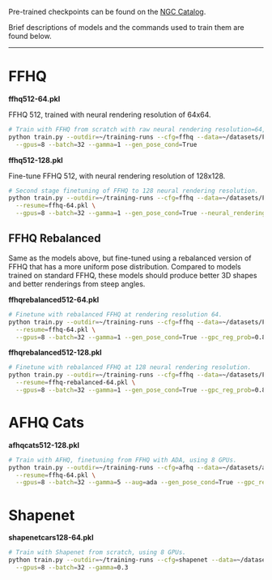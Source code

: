 Pre-trained checkpoints can be found on the [NGC Catalog](https://catalog.ngc.nvidia.com/orgs/nvidia/teams/research/models/eg3d).

Brief descriptions of models and the commands used to train them are found below.

---

# FFHQ

**ffhq512-64.pkl**

FFHQ 512, trained with neural rendering resolution of 64x64.

```.bash
# Train with FFHQ from scratch with raw neural rendering resolution=64, using 8 GPUs.
python train.py --outdir=~/training-runs --cfg=ffhq --data=~/datasets/FFHQ_512.zip \
  --gpus=8 --batch=32 --gamma=1 --gen_pose_cond=True
```

**ffhq512-128.pkl**

Fine-tune FFHQ 512, with neural rendering resolution of 128x128.

```.bash
# Second stage finetuning of FFHQ to 128 neural rendering resolution.
python train.py --outdir=~/training-runs --cfg=ffhq --data=~/datasets/FFHQ_512.zip \
  --resume=ffhq-64.pkl \
  --gpus=8 --batch=32 --gamma=1 --gen_pose_cond=True --neural_rendering_resolution_final=128 --kimg=2000
```

## FFHQ Rebalanced

Same as the models above, but fine-tuned using a rebalanced version of FFHQ that has a more uniform pose distribution. Compared to models trained on standard FFHQ, these models should produce better 3D shapes and better renderings from steep angles.

**ffhqrebalanced512-64.pkl**

```.bash
# Finetune with rebalanced FFHQ at rendering resolution 64.
python train.py --outdir=~/training-runs --cfg=ffhq --data=~/datasets/FFHQ_rebalanced_512.zip \
  --resume=ffhq-64.pkl \
  --gpus=8 --batch=32 --gamma=1 --gen_pose_cond=True --gpc_reg_prob=0.8
```

**ffhqrebalanced512-128.pkl**

```.bash
# Finetune with rebalanced FFHQ at 128 neural rendering resolution.
python train.py --outdir=~/training-runs --cfg=ffhq --data=~/datasets/FFHQ_rebalanced_512.zip \
  --resume=ffhq-rebalanced-64.pkl \
  --gpus=8 --batch=32 --gamma=1 --gen_pose_cond=True --gpc_reg_prob=0.8 --neural_rendering_resolution_final=128
```

# AFHQ Cats

**afhqcats512-128.pkl**

```.bash
# Train with AFHQ, finetuning from FFHQ with ADA, using 8 GPUs.
python train.py --outdir=~/training-runs --cfg=afhq --data=~/datasets/afhq.zip \
  --resume=ffhq-64.pkl \
  --gpus=8 --batch=32 --gamma=5 --aug=ada --gen_pose_cond=True --gpc_reg_prob=0.8 --neural_rendering_resolution_final=128
```

# Shapenet

**shapenetcars128-64.pkl**

```.bash
# Train with Shapenet from scratch, using 8 GPUs.
python train.py --outdir=~/training-runs --cfg=shapenet --data=~/datasets/cars_train.zip \
  --gpus=8 --batch=32 --gamma=0.3
```